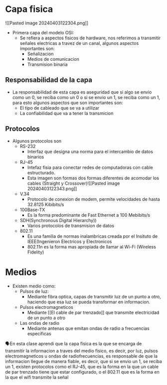 # Capa fisica
![[Pasted image 20240403122304.png]]
- Primera capa del modelo OSI:
	- Se refiera a aspectos fisicos de hardware, nos referimos a transmitir señales electricas a travez de un canal, algunos aspectos importantes son:
		- Señalizacion
		- Medios de comunicacion
		- Transmision binaria 
## Responsabilidad de la capa
- La responsabilidad de esta capa es aseguridad que si algo se envio como un 0, se reciba como un 0 o si se envio un 1, se reciba como un 1, para esto algunos aspectos que son importantes son:
	- El tipo de cableado que se va a utilizar
	- La confiabilidad que va a tener la transmicion
## Protocolos
- Algunos protocolos son
	- RS-232
		- Interfaz que designa una norma para el intercambio de datos binarios
	- RJ-45
		- Intefaz fisia para conectar redes de computadoras con cable estructurado.
		- Esta imagen  son formas dos formas diferentes de acomodar los cables (Straight y Crossover)![[Pasted image 20240403122343.png]]
	- V.34
		- Protocolo de conexion de modem, permite velocidades de hasta 32.8125 Kibibits/s
	- 100Base-TX
		- Es la forma predominante de Fast Ethernet a 100 Mebibits/s
	- SDH(Synchronous Digital Hierarchy))
		- Varios protocolos de transmision de datos
	- 802.11
		- Es una familia de normas inalambricas creada por el Insituto de IEEE(Ingenieron Electricos y Electronicos
		- 802.11n es la forma mas apropiada de llamar al Wi-Fi (Wireless Fidelity)
# Medios
- Existen medio como:
	- Pulsos de luz:
		- Mediante fibra optica, capas de transmitir luz de un punto a otro, haciendo que esa luz se pueda transformar en informacion.
	- Pulsos electromagneticos
		- Mediante [[El cable de par trenzado]] que transmite electricidad de un punto a otro
	- Las ondas de radio
		- Mediante antenas que emitan ondas de radio a frecuencias especificas

<p>🗣️En esta clase aprendi que la capa fisica es la que se encarga de transmitir la informacion a traves del medio fisico, es decir, por luz, pulsos electromagneticos u ondas de radiofrecuencias, es responsable de que la informacion llegue de manera fiable, es decir, que si se envio un 1, se reciba un 1, existen protocolos como el RJ-45, que es la forma en la que un cable de par trenzado tiene que estar configurado, o el 802.11 que es la forma en la que el wifi transmite la señal</p>
